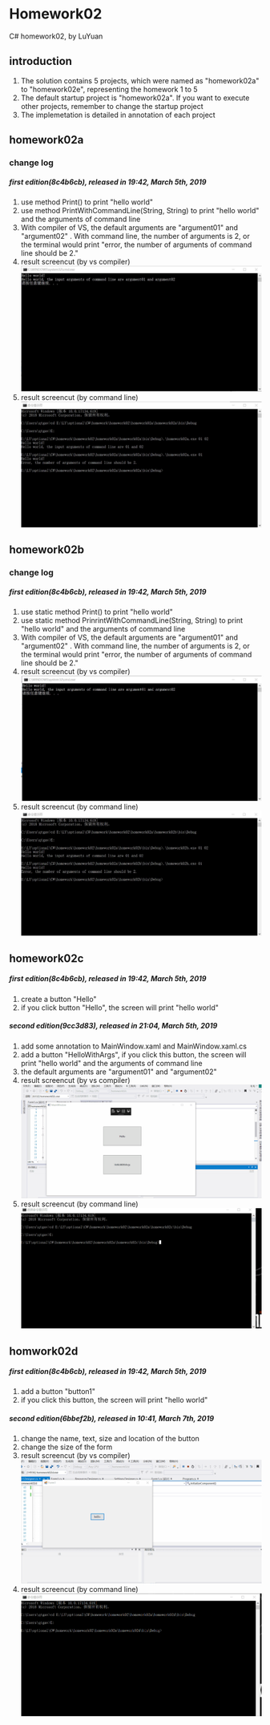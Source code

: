 # Homework02 
C# homework02, by LuYuan

## introduction
1. The solution contains 5 projects, which were named as "homework02a" to "homework02e", representing the homework 1 to 5
2. The default startup project is "homework02a". If you want to execute other projects, remember to change the startup project
3. The implemetation is detailed in annotation of each project

## homework02a
### change log
##### first edition(8c4b6cb), released in 19:42, March 5th, 2019
1. use method Print() to print "hello world"
2. use method PrintWithCommandLine(String, String) to print "hello world" and the arguments of command line
3. With compiler of VS, the default arguments are "argument01" and "argument02" . With command line, the number of arguments is 2, or the terminal would print "error, the number of arguments of command line should be 2."
4. result screencut (by vs compiler) ![screen ](screencut/1.png)
5. result screencut (by command line) ![screen ](screencut/2.png)

## homework02b
### change log
##### first edition(8c4b6cb), released in 19:42, March 5th, 2019
1. use static method Print() to print "hello world"
2. use static method PrinrintWithCommandLine(String, String) to print "hello world" and the arguments of command line
3. With compiler of VS, the default arguments are "argument01" and "argument02" . With command line, the number of arguments is 2, or the terminal would print "error, the number of arguments of command line should be 2."
4. result screencut (by vs compiler) ![screen ](screencut/3.png)
5. result screencut (by command line) ![screen ](screencut/4.png)

## homework02c
##### first edition(8c4b6cb), released in 19:42, March 5th, 2019
1. create a button "Hello"
2. if you click button "Hello", the screen will print "hello world"
##### second edition(9cc3d83), released in 21:04, March 5th, 2019
1. add some annotation to MainWindow.xaml and MainWindow.xaml.cs
2. add a button "HelloWithArgs", if you click this button, the screen will print "hello world" and the arguments of command line
3. the default arguments are "argument01" and "argument02"
4. result screencut (by vs compiler) ![screen ](screencut/5.gif)
5. result screencut (by command line) ![screen ](screencut/6.gif)

## homwork02d
##### first edition(8c4b6cb), released in 19:42, March 5th, 2019
1. add a button "button1"
2. if you click this button, the screen will print "hello world"
##### second edition(6bbef2b), released in 10:41, March 7th, 2019
1. change the name, text, size and location of the button
2. change the size of the form
3. result screencut (by vs compiler) ![screen ](screencut/7.gif)
4. result screencut (by command line) ![screen ](screencut/8.gif)
